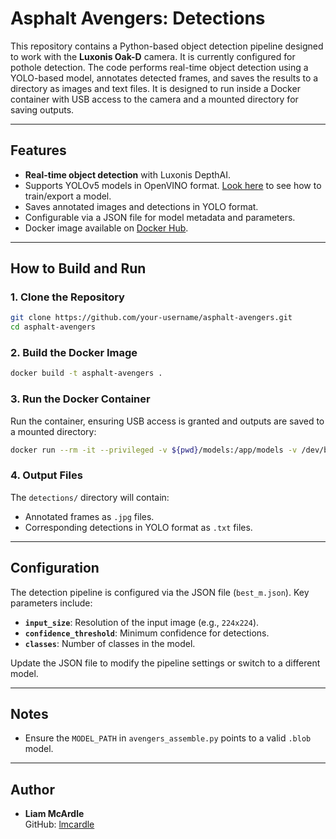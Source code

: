 # Asphalt Avengers: Detections

This repository contains a Python-based object detection pipeline designed to work with the **Luxonis Oak-D** camera. It is currently configured for pothole detection. The code performs real-time object detection using a YOLO-based model, annotates detected frames, and saves the results to a directory as images and text files. It is designed to run inside a Docker container with USB access to the camera and a mounted directory for saving outputs.

---

## Features

- **Real-time object detection** with Luxonis DepthAI.
- Supports YOLOv5 models in OpenVINO format. [Look here](https://colab.research.google.com/github/luxonis/depthai-ml-training/blob/master/colab-notebooks/YoloV5_training.ipynb) to see how to train/export a model.
- Saves annotated images and detections in YOLO format.
- Configurable via a JSON file for model metadata and parameters.
- Docker image available on [Docker Hub](https://hub.docker.com/r/lmcardle/asphalt-avengers-detections).

---

## How to Build and Run

### 1. Clone the Repository
```bash
git clone https://github.com/your-username/asphalt-avengers.git
cd asphalt-avengers
```

### 2. Build the Docker Image
```bash
docker build -t asphalt-avengers .
```

### 3. Run the Docker Container
Run the container, ensuring USB access is granted and outputs are saved to a mounted directory:
```bash
docker run --rm -it --privileged -v ${pwd}/models:/app/models -v /dev/bus/usb:/dev/bus/usb -v $(pwd)/detections:/app/detections -v $(pwd)/src:/app/src asphalt-avengers
```

### 4. Output Files
The `detections/` directory will contain:
- Annotated frames as `.jpg` files.
- Corresponding detections in YOLO format as `.txt` files.

---

## Configuration

The detection pipeline is configured via the JSON file (`best_m.json`). Key parameters include:
- **`input_size`**: Resolution of the input image (e.g., `224x224`).
- **`confidence_threshold`**: Minimum confidence for detections.
- **`classes`**: Number of classes in the model.

Update the JSON file to modify the pipeline settings or switch to a different model.

---

## Notes

- Ensure the `MODEL_PATH` in `avengers_assemble.py` points to a valid `.blob` model.

---

## Author

- **Liam McArdle**  
  GitHub: [lmcardle](https://github.com/LiamMcArdle)
